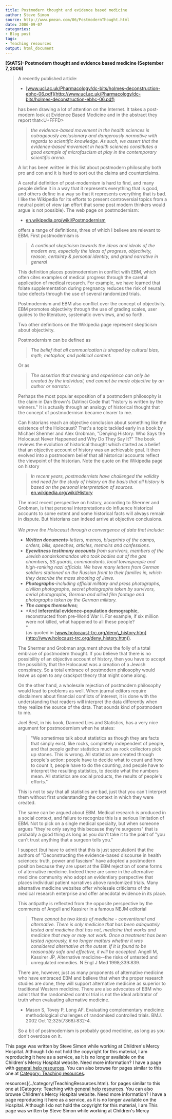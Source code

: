 ```yaml
---
title: Postmodern thought and evidence based medicine
author: Steve Simon
source: http://www.pmean.com/06/PostmodernThought.html
date: 2006-09-07
categories:
- Blog post
tags:
- Teaching resources
output: html_document
---
```

**[StATS]:** **Postmodern thought and evidence based
medicine (September 7, 2006)**

> A recently published article:
>
> -   [www.ucl.ac.uk/Pharmacology/dc-bits/holmes-deconstruction-ebhc-06.pdf](http://www.ucl.ac.uk/Pharmacology/dc-bits/holmes-deconstruction-ebhc-06.pdf)
>
> has been drawing a lot of attention on the Internet. It takes a
> post-modern look at Evidence Based Medicine and in the abstract they
> report that<U+FFFD>
>
> > *the evidence-based movement in the health sciences is outrageously
> > exclusionary and dangerously normative with regards to scientific
> > knowledge. As such, we assert that the evidence-based movement in
> > health sciences constitutes a good example of microfascism at play
> > in the contemporary scientific arena.*
>
> A lot has been written in this list about postmodern philosophy both
> pro and con and it is hard to sort out the claims and counterclaims.
>
> A careful definition of post-modernism is hard to find, and many
> people define it in a way that it represents everything that is good,
> and others define in a way so that it represents everything that is
> bad. I like the Wikipedia for its efforts to present controversial
> topics from a neutral point of view (an effort that some post modern
> thinkers would argue is not possible). The web page on postmodernism:
>
> -   [en.wikipedia.org/wiki/Postmodernism](http://en.wikipedia.org/wiki/Postmodernism)
>
> offers a range of definitions, three of which I believe are relevant
> to EBM. First postmodernism is
>
> > *A continual skepticism towards the ideas and ideals of the modern
> > era, especially the ideas of progress, objectivity, reason,
> > certainty & personal identity, and grand narrative in general*
>
> This definition places postmodernism in conflict with EBM, which often
> cites examples of medical progress through the careful application of
> medical research. For example, we have learned that folate
> supplementation during pregnancy reduces the risk of neural tube
> defects through the use of several randomized trials.
>
> Postmodernism and EBM also conflict over the concept of objectivity.
> EBM promotes objectivity through the use of grading scales, user
> guides to the literature, systematic overviews, and so forth.
>
> Two other definitions on the Wikipedia page represent skepticism about
> objectivity.
>
> Postmodernism can be defined as
>
> > *The belief that all communication is shaped by cultural bias, myth,
> > metaphor, and political content.*
>
> Or as
>
> > *The assertion that meaning and experience can only be created by
> > the individual, and cannot be made objective by an author or
> > narrator.*
>
> Perhaps the most popular exposition of a postmodern philosophy is the
> claim in Dan Brown's DaVinci Code that "history is written by the
> winners." It is actually through an analogy of historical thought
> that the concept of postmodernism became clearer to me.
>
> Can historians reach an objective conclusion about something like the
> existence of the Holocaust? That's a topic tackled early in a book by
> Michael Shermer and Alex Grobman, "Denying History: Who Says the
> Holocaust Never Happened and Why Do They Say It?" The book reviews
> the evolution of historical thought which started as a belief that an
> objective account of history was an achievable goal. It then evolved
> into a postmodern belief that all historical accounts reflect the
> viewpoint of the historian. Note the quote on the Wikipedia page on
> history
>
> > *In recent years, postmodernists have challenged the validity and
> > need for the study of history on the basis that all history is based
> > on the personal interpretation of sources.*
> > [en.wikipedia.org/wiki/History](http://en.wikipedia.org/wiki/History)
>
> The most recent perspective on history, according to Shermer and
> Grobman, is that personal interpretations do influence historical
> accounts to some extent and some historical facts will always remain
> in dispute. But historians can indeed arrive at objective
> conclusions.\
> \
> *We prove the Holocaust through a convergence of data that include:*
>
> -   ***Written documents**-letters, memos, blueprints of the camps,
>     orders, bills, speeches, articles, memoirs and confessions.*
> -   ***Eyewitness testimony accounts** from survivors, members of the
>     Jewish sonderkomandos who took bodies out of the gas chambers, SS
>     guards, commandants, local townspeople and high-ranking nazi
>     officials. We have many letters from German soldiers stationed on
>     the Russian front to their families in, which they describe the
>     mass shooting of Jews.*
> -   ***Photographs**-including official military and press
>     photographs, civilian photographs, secret photographs taken by
>     survivors, aerial photographs, German and allied film footage and
>     photographs taken by the German military.*
> -   ***The camps themselves**;*
> -   *And **inferential evidence-population demographic**,
>     reconstructed from pre-World War II. For example, if six million
>     were not killed, what happened to all these people?\
>     *\
>     (as quoted in
>     [www.holocaust-trc.org/deny\_history.htm](http://www.holocaust-trc.org/deny_history.htm)).
>
> The Shermer and Grobman argument shows the folly of a total embrace of
> postmodern thought. If you believe that there is no possibility of an
> objective account of history, then you have to accept the possibility
> that the Holocaust was a creation of a Jewish conspiracy. So a total
> embrace of postmodern philosophy would leave us open to any crackpot
> theory that might come along.
>
> On the other hand, a wholesale rejection of postmodern philosophy
> would lead to problems as well. When journal editors require
> disclaimers about financial conflicts of interest, it is done with the
> understanding that readers will interpret the data differently when
> they realize the source of the data. That sounds kind of postmodern to
> me.
>
> Joel Best, in his book, Damned Lies and Statistics, has a very nice
> argument for postmodernism when he states:
>
> > "We sometimes talk about statistics as though they are facts that
> > simply exist, like rocks, completely independent of people, and that
> > people gather statistics much as rock collectors pick up stones.
> > This is wrong. All statistics are created through people's action:
> > people have to decide what to count and how to count it, people have
> > to do the counting, and people have to interpret the resulting
> > statistics, to decide what the numbers mean. All statistics are
> > social products, the results of people's efforts."
>
> This is not to say that all statistics are bad, just that you can't
> interpret them without first understanding the context in which they
> were created.
>
> The same can be argued about EBM. Medical research is produced in a
> social context, and failure to recognize this is a serious limitation
> of EBM. Not to pick on a single medical specialty, but when someone
> argues "they're only saying this because they're surgeons" that is
> probably a good thing as long as you don't take it to the point of
> "you can't trust anything that a surgeon tells you."
>
> I suspect (but have to admit that this is just speculation) that the
> authors of "Deconstructing the evidence-based discourse in health
> sciences: truth, power and fascism" have adopted a postmodern
> position because they are upset at the EBM rejection of some forms of
> alternative medicine. Indeed there are some in the alternative
> medicine community who adopt an evidentiary perspective that places
> individual patient narratives above randomized trials. Many
> alternative medicine websites offer wholesale criticisms of the
> medical research enterprise and offer anecdotal evidence in its place.
>
> This antipathy is reflected from the opposite perspective by the
> comments of Angell and Kassirer in a famous NEJM editorial
>
> > *There cannot be two kinds of medicine - conventional and
> > alternative. There is only medicine that has been adequately tested
> > and medicine that has not, medicine that works and medicine that may
> > or may not work. Once a treatment has been tested rigorously, it no
> > longer matters whether it was considered alternative at the outset.
> > If it is found to be reasonably safe and effective, it will be
> > accepted.* Angell M, Kassirer JP, Alternative medicine\--the risks
> > of untested and unregulated remedies. N Engl J Med 1998;339:839.
>
> There are, however, just as many proponents of alternative medicine
> who have embraced EBM and believe that when the proper research
> studies are done, they will support alternative medicine as superior
> to traditional Western medicine. There are also advocates of EBM who
> admit that the randomized control trial is not the ideal arbitrator of
> truth when evaluating alternative medicine.
>
> -   Mason S, Tovey P, Long AF. Evaluating complementary medicine:
>     methodological challenges of randomised controlled trials. BMJ.
>     2002 Oct 12;325(7368):832-4.
>
> So a bit of postmodernism is probably good medicine, as long as you
> don't overdose on it.

This page was written by Steve Simon while working at Children's Mercy
Hospital. Although I do not hold the copyright for this material, I am
reproducing it here as a service, as it is no longer available on the
Children's Mercy Hospital website. Need more information? I have a page
with [general help resources](../GeneralHelp.html). You can also browse
for pages similar to this one at [Category: Teaching
resources](../category/TeachingResources.html).
<!---More--->
resources](../category/TeachingResources.html).
for pages similar to this one at [Category: Teaching
with [general help resources](../GeneralHelp.html). You can also browse
Children's Mercy Hospital website. Need more information? I have a page
reproducing it here as a service, as it is no longer available on the
Hospital. Although I do not hold the copyright for this material, I am
This page was written by Steve Simon while working at Children's Mercy

<!---Do not use
**[StATS]:** **Postmodern thought and evidence based
This page was written by Steve Simon while working at Children's Mercy
Hospital. Although I do not hold the copyright for this material, I am
reproducing it here as a service, as it is no longer available on the
Children's Mercy Hospital website. Need more information? I have a page
with [general help resources](../GeneralHelp.html). You can also browse
for pages similar to this one at [Category: Teaching
resources](../category/TeachingResources.html).
--->

